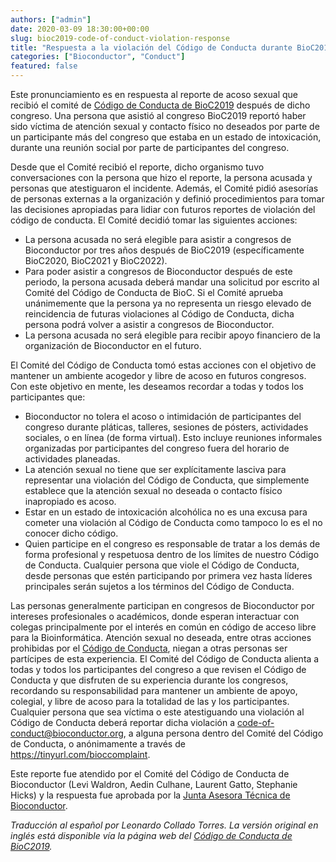 ```yaml
---
authors: ["admin"]
date: 2020-03-09 18:30:00+00:00
slug: bioc2019-code-of-conduct-violation-response
title: "Respuesta a la violación del Código de Conducta durante BioC2019"
categories: ["Bioconductor", "Conduct"]
featured: false
---
```


Este pronunciamiento es en respuesta al reporte de acoso sexual que recibió el comité de [Código de Conducta de BioC2019](https://bioc2019.bioconductor.org/code_of_conduct) después de dicho congreso. Una persona que asistió al congreso BioC2019 reportó haber sido víctima de atención sexual y contacto físico no deseados por parte de un participante más del congreso que estaba en un estado de intoxicación, durante una reunión social por parte de participantes del congreso. 

Desde que el Comité recibió el reporte, dicho organismo tuvo conversaciones con la persona que hizo el reporte, la persona acusada y personas que atestiguaron el incidente. Además, el Comité pidió asesorías de personas externas a la organización y definió procedimientos para tomar las decisiones apropiadas para lidiar con futuros reportes de violación del código de conducta. El Comité decidió tomar las siguientes acciones:

* La persona acusada no será elegible para asistir a congresos de Bioconductor por tres años después de BioC2019 (específicamente BioC2020, BioC2021 y BioC2022).
* Para poder asistir a congresos de Bioconductor después de este periodo, la persona acusada deberá mandar una solicitud por escrito al Comité del Código de Conducta de BioC. Si el Comité aprueba unánimemente que la persona ya no representa un riesgo elevado de reincidencia de futuras violaciones al Código de Conducta, dicha persona podrá volver a asistir a congresos de Bioconductor.
* La persona acusada no será elegible para recibir apoyo financiero de la organización de Bioconductor en el futuro.

El Comité del Código de Conducta tomó estas acciones con el objetivo de mantener un ambiente acogedor y libre de acoso en futuros congresos. Con este objetivo en mente, les deseamos recordar a todas y todos los participantes que:

* Bioconductor no tolera el acoso o intimidación de participantes del congreso durante pláticas, talleres, sesiones de pósters, actividades sociales, o en línea (de forma virtual). Esto incluye reuniones informales organizadas por participantes del congreso fuera del horario de actividades planeadas.
* La atención sexual no tiene que ser explícitamente lasciva para representar una violación del Código de Conducta, que simplemente establece que la atención sexual no deseada o contacto físico inapropiado es acoso.
* Estar en un estado de intoxicación alcohólica no es una excusa para cometer una violación al Código de Conducta como tampoco lo es el no conocer dicho código.
* Quien participe en el congreso es responsable de tratar a los demás de forma profesional y respetuosa dentro de los límites de nuestro Código de Conducta. Cualquier persona que viole el Código de Conducta, desde personas que estén participando por primera vez hasta líderes principales serán sujetos a los términos del Código de Conducta.

Las personas generalmente participan en congresos de Bioconductor por intereses profesionales o académicos, donde esperan interactuar con colegas principalmente por el interés en común en código de acceso libre para la Bioinformática. Atención sexual no deseada, entre otras acciones prohibidas por el [Código de Conducta](https://bioc2020.bioconductor.org/code_of_conduct), niegan a otras personas ser partícipes de esta experiencia. El Comité del Código de Conducta alienta a todas y todos los participantes del congreso a que revisen el Código de Conducta y que disfruten de su experiencia durante los congresos, recordando su responsabilidad para mantener un ambiente de apoyo, colegial, y libre de acoso para la totalidad de las y los participantes. Cualquier persona que sea víctima o este atestiguando una violación al Código de Conducta deberá reportar dicha violación a [code-of-conduct@bioconductor.org](mailto:code-of-conduct@bioconductor.org), a alguna persona dentro del Comité del Código de Conducta, o anónimamente a través de https://tinyurl.com/bioccomplaint. 

Este reporte fue atendido por el Comité del Código de Conducta de Bioconductor (Levi Waldron, Aedin Culhane, Laurent Gatto, Stephanie Hicks) y la respuesta fue aprobada por la [Junta Asesora Técnica de Bioconductor](https://www.bioconductor.org/about/technical-advisory-board/). 

_Traducción al español por Leonardo Collado Torres. La versión original en inglés está disponible vía la página web del [Código de Conducta de BioC2019](https://bioc2019.bioconductor.org/code_of_conduct)._

